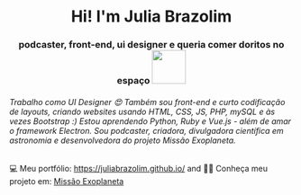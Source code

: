 <h1 align="center">Hi! I'm Julia Brazolim</h1>

<!-- <p align="center">
  <img width="350" src="https://user-images.githubusercontent.com/13179312/92413291-c508e580-f125-11ea-80eb-394bab9e01cd.gif">
</p> -->

<h3 align="center"> podcaster, front-end, ui designer e queria comer doritos no espaço <img src="https://user-images.githubusercontent.com/13179312/92411290-a3a3fb80-f11d-11ea-884c-3c2a4aeeebe6.gif" width="60"></h3>

###### Trabalho como UI Designer 😍 Também sou front-end e curto codificação de layouts, criando websites usando HTML, CSS, JS, PHP, mySQL e às vezes Bootstrap :) Estou aprendendo Python, Ruby e Vue.js - além de amar o framework Electron. Sou podcaster, criadora, divulgadora científica em astronomia e desenvolvedora do projeto Missão Exoplaneta.

💻 Meu portfólio: <a href="https://juliabrazolim.github.io/">https://juliabrazolim.github.io/</a> and 
🌙🔭 Conheça meu projeto em: <a href="https://www.missaoexoplaneta.com.br/">Missão Exoplaneta<a>
